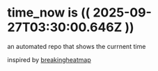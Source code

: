 # time_now is (( 2025-09-27T03:30:00.646Z ))

an automated repo that shows the currnent time

inspired by [breakingheatmap](https://github.com/breakingheatmap/breakingheatmap)
